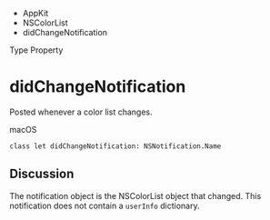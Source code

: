 

- AppKit
- NSColorList
-  didChangeNotification 

Type Property

# didChangeNotification

Posted whenever a color list changes.

macOS

``` source
class let didChangeNotification: NSNotification.Name
```

## Discussion

The notification object is the NSColorList object that changed. This notification does not contain a `userInfo` dictionary.

